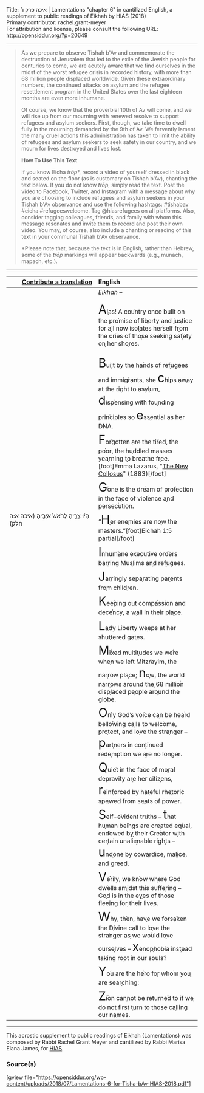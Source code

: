 <html>
<head></head>
<body>
Title: איכה פרק ו׳ | Lamentations "chapter 6" in cantilized English, a supplement to public readings of Eikhah by HIAS (2018)<br />
Primary contributor: rachel.grant-meyer<br />
For attribution and license, please consult the following URL: <a href="http://opensiddur.org/?p=20649">http://opensiddur.org/?p=20649</a>
<p />
<hr />

<blockquote>As we prepare to observe Tishah b'Av and commemorate the destruction of Jerusalem that led to the exile of the Jewish people for centuries to come, we are acutely aware that we find ourselves in the midst of the worst refugee crisis in recorded history, with more than 68 million people displaced worldwide. Given these extraordinary numbers, the continued attacks on asylum and the refugee resettlement program in the United States over the last eighteen months are even more inhumane.

Of course, we know that the proverbial 10th of Av will come, and we will rise up from our mourning with renewed resolve to support refugees and asylum seekers. First, though, we take time to dwell fully in the mourning demanded by the 9th of Av. We fervently lament the many cruel actions this administration has taken to limit the ability of refugees and asylum seekers to seek safety in our country, and we mourn for lives destroyed and lives lost.

<strong>How To Use This Text</strong>

If you know Eicha <em>trōp</em>*, record a video of yourself dressed in black and seated on the floor (as is customary on Tishah b'Av), chanting the text below. If you do not know <em>trōp</em>, simply read the text. Post the video to Facebook, Twitter, and Instagram with a message about why you are choosing to include refugees and asylum seekers in your Tishah b'Av observance and use the following hashtags: #tishabav #eicha #refugeeswelcome. Tag @hiasrefugees on all platforms. Also, consider tagging colleagues, friends, and family with whom this message resonates and invite them to record and post their own video. You may, of course, also include a chanting or reading of this text in your communal Tishah b'Av observance.

*Please note that, because the text is in English, rather than Hebrew, some of the <em>trōp</em> markings will appear backwards (e.g., munach, mapach, etc.).</blockquote>

<hr />

<table style="margin-left: auto;margin-right: auto;" class="draggable">
<thead><tr><th id="x" style="text-align: right;"><a href="/contributing/upload/">Contribute a translation</a></th><th style="text-align: left;">English</th></tr></thead>
<tbody>
<tr><td style="vertical-align:top;" width="46%">
<div class="liturgy" lang="he">

</span></div></td>
 
<td style="vertical-align:top;" width="53%">
<div class="english" lang="en">
<em>Eikhah</em> – 

<span style="font-size: xx-large;">A</span>l֣as! A cou֝ntry once bui֙lt on the pro֗mise of lib֖erty and jus֥tice for a֑ll
now isol֤ates her֝self fr֣om the cri֔es of tho֖se seeking saf֥ety on֣  her shoֽres.
</div></td></tr>


<tr><td style="vertical-align:top;" width="46%">
<div class="liturgy" lang="he">

</span></div></td>
 
<td style="vertical-align:top;" width="53%">
<div class="english" lang="en">
<span style="font-size: xx-large;">B</span>ui֤lt by the ha֝nds of ref֣ugees and immig֔rants, she
<span style="font-size: xx-large;">c</span>h֖ips aw֥ay at the r֖ight to asyl֑um,
<span style="font-size: xx-large;">d</span>isp֝ensing with fou֣nding prin֔ciples so
<span style="font-size: xx-large;">e</span>ss֖ential as her DNֽA.
</div></td></tr>


<tr><td style="vertical-align:top;" width="46%">
<div class="liturgy" lang="he">

</span></div></td>
 
<td style="vertical-align:top;" width="53%">
<div class="english" lang="en">
<span style="font-size: xx-large;">F</span>or֝gotten are the tir֙ed, the po֗or, the hu֖ddled masses yea֥rning t֣o breathe frֽee.[foot]Emma Lazarus, "<a href="https://opensiddur.org/prayers/special-days/secular-national/july-4th/the-new-collosus-by-emma-lazarus-1883-yiddish-translation-by-rachel-kirsch-holtman-1938/">The New Collosus</a>" (1883)[/foot]
</div></td></tr>


<tr><td style="vertical-align:top;" width="46%">
<div class="liturgy" lang="he">

</span></div></td>
 
<td style="vertical-align:top;" width="53%">
<div class="english" lang="en">
<span style="font-size: xx-large;">G</span>֝one is the dre֙am of prot֗ection in the fa֤ce of viol֝ence a֣nd persec֔ution.
</div></td></tr>


<tr><td style="vertical-align:top;" width="46%">
<div class="liturgy" lang="he">
הָי֨וּ צָרֶ֤יהָ לְרֹאשׁ֙ אֹיְבֶ֣יהָ <span class="citation">(איכה א:ה חלק)</span>
</span></div></td>
 
<td style="vertical-align:top;" width="53%">
<div class="english" lang="en">
“<span style="font-size: xx-large;">H</span>֖er ene֥mies are no֖w the mastֽers.”[foot]Eichah 1:5 partial[/foot]
</div></td></tr>


<tr><td style="vertical-align:top;" width="46%">
<div class="liturgy" lang="he">

</span></div></td>
 
<td style="vertical-align:top;" width="53%">
<div class="english" lang="en">
<span style="font-size: xx-large;">I</span>nhum֝ane exe֤cutive ord֝ers bar֖ring Mus֥lims an֣d ref֑ugees.
</div></td></tr>


<tr><td style="vertical-align:top;" width="46%">
<div class="liturgy" lang="he">

</span></div></td>
 
<td style="vertical-align:top;" width="53%">
<div class="english" lang="en">
<span style="font-size: xx-large;">J</span>ar֛ringly sepa֖rating par֥ents fro֣m childֽren.
</div></td></tr>


<tr><td style="vertical-align:top;" width="46%">
<div class="liturgy" lang="he">

</span></div></td>
 
<td style="vertical-align:top;" width="53%">
<div class="english" lang="en">
<span style="font-size: xx-large;">K</span>ee֝ping out compa֙ssion and dece֗ncy, a w֖all in their pla֑ce.
</div></td></tr>


<tr><td style="vertical-align:top;" width="46%">
<div class="liturgy" lang="he">

</span></div></td>
 
<td style="vertical-align:top;" width="53%">
<div class="english" lang="en">
<span style="font-size: xx-large;">L</span>a֖dy Liberty we֥eps at her shut֖tered gatֽes.
</div></td></tr>


<tr><td style="vertical-align:top;" width="46%">
<div class="liturgy" lang="he">

</span></div></td>
 
<td style="vertical-align:top;" width="53%">
<div class="english" lang="en">
<span style="font-size: xx-large;">M</span>i֝xed multit֤udes we we֝re whe֣n we left Mitzr֗ayim, the nar֖row pla֑ce;
<span style="font-size: xx-large;">n</span>o֛w, the world narr֤ows around the֣  68 millio֔n disp֖laced pe֥ople aro֣und the gloֽbe.
</div></td></tr>


<tr><td style="vertical-align:top;" width="46%">
<div class="liturgy" lang="he">

</span></div></td>
 
<td style="vertical-align:top;" width="53%">
<div class="english" lang="en">
<span style="font-size: xx-large;">O</span>n֝ly Go֤d’s voi֝ce ca֣n be hea֔rd bello֝wing ca֣lls to welc֔ome, pro֖tect, and lo֥ve the stra֑nger –
<span style="font-size: xx-large;">p</span>art֛ners in con֖tinued rede֥mption we a֣re no longeֽr.
</div></td></tr>


<tr><td style="vertical-align:top;" width="46%">
<div class="liturgy" lang="he">

</span></div></td>
 
<td style="vertical-align:top;" width="53%">
<div class="english" lang="en">
<span style="font-size: xx-large;">Q</span>uie֗t in the fa֝ce of mo֣ral depr֔avity ar֖e her citiz֑ens,
<span style="font-size: xx-large;">r</span>einf֛orced by hat֖eful rhe֥toric spe֖wed from se֖ats of powֽer.
</div></td></tr>


<tr><td style="vertical-align:top;" width="46%">
<div class="liturgy" lang="he">

</span></div></td>
 
<td style="vertical-align:top;" width="53%">
<div class="english" lang="en">
<span style="font-size: xx-large;">S</span>elf-e֝vident tru֙ths –
<span style="font-size: xx-large;">t</span>hat hu֤man bei֝ngs are cre֣ated eq֔ual, end֝owed by֣  their Cre֔ator w֖ith cer֥tain unalie֣nable righ֑ts –
<span style="font-size: xx-large;">u</span>nd֖one by cowa֥rdice, mal֣ice, and greֽed.
</div></td></tr>


<tr><td style="vertical-align:top;" width="46%">
<div class="liturgy" lang="he">

</span></div></td>
 
<td style="vertical-align:top;" width="53%">
<div class="english" lang="en">
<span style="font-size: xx-large;">V</span>e֗rily, we kn֝ow wh֣ere God dw֔ells am֖idst this suffe֑ring –
Go֛d is in the ey֖es of those flee֥ing for֣  their liveֽs.
</div></td></tr>


<tr><td style="vertical-align:top;" width="46%">
<div class="liturgy" lang="he">

</span></div></td>
 
<td style="vertical-align:top;" width="53%">
<div class="english" lang="en">
<span style="font-size: xx-large;">W</span>hy, th֝en, hav֤e we forsa֝ken the D֣ivine call to lo֤ve the stra֝nger as֣  we wo֔uld lo֖ve ourse֑lves –
<span style="font-size: xx-large;">x</span>enop֖hobia inst֥ead taking ro֖ot in our soֽuls?
</div></td></tr>


<tr><td style="vertical-align:top;" width="46%">
<div class="liturgy" lang="he">

</span></div></td>
 
<td style="vertical-align:top;" width="53%">
<div class="english" lang="en">
<span style="font-size: xx-large;">Y</span>o֝u are the he֙ro fo֣r who֔m you֣  are sear֑ching:
</div></td></tr>


<tr><td style="vertical-align:top;" width="46%">
<div class="liturgy" lang="he">

</span></div></td>
 
<td style="vertical-align:top;" width="53%">
<div class="english" lang="en">
<span style="font-size: xx-large;">Z</span>i֝on can֤not be returne֝d to if we֖  do not first t֥urn to those ca֣lling our naֽmes.
</div></td></tr>
</tbody></table>

<hr />

This acrostic supplement to public readings of Eikhah (Lamentations) was composed by Rabbi Rachel Grant Meyer and cantilized by Rabbi Marisa Elana James, for <a href="http://hias.org">HIAS</a>.


<h3>Source(s)</h3>

[gview file="https://opensiddur.org/wp-content/uploads/2018/07/Lamentations-6-for-Tisha-bAv-HIAS-2018.pdf"]
</body>
</html>